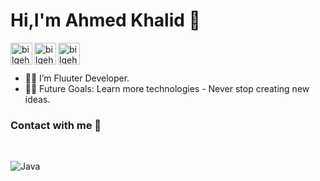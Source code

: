 <H1>Hi,I'm Ahmed Khalid 👋</H1> 
 
 
 <img align="left" alt="bilgehangecici | LinkedIn" width="35px" src="https://i.pinimg.com/originals/de/b4/6f/deb46f02a59e3b3a2aa58fac16290d63.gif" /> 
 <img align="left" alt="bilgehangecici | LinkedIn" width="35px" src="https://i.pinimg.com/originals/de/b4/6f/deb46f02a59e3b3a2aa58fac16290d63.gif" /> 
 <img align="left" alt="bilgehangecici | LinkedIn" width="35px" src="https://i.pinimg.com/originals/de/b4/6f/deb46f02a59e3b3a2aa58fac16290d63.gif" /> <br><br>
 
  - 👨‍💻 I’m Fluuter Developer. 
  - 💪🏼 Future Goals: Learn more technologies - Never stop creating new ideas.






### Contact with me 📝






<br />

![Java](http://img.shields.io/badge/-Java-5B4638?style=flat-square&logo=java&logoColor=ffffff)
